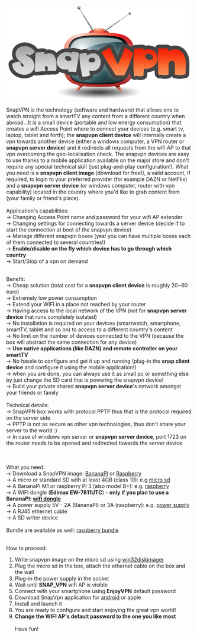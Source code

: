 <center><img src='logo.png' /></center>
<br />
SnapVPN is the technology (software and hardware) that allows one to watch straight from a smartTV any content from a different country when abroad...It is a small device (portable and low energy consumption) that creates a wifi Access Point where to connect your devices (e.g. smart tv, laptop, tablet and forth); the <b>snapvpn client device</b> will internally create a vpn towards another device (either a windows computer, a VPN router or <b>snapvpn server device</b>) and it redirects all requests from the wifi AP to that vpn overcoming the geo-localisation check. The snapvpn devices are easy to use thanks to a mobile application available on the major store and don't require any special technical skill (just plug-and-play configuration!).
What you need is a <b>snapvpn client image</b> (download for free!), a valid account, if required, to login to your preferred provider (for example DAZN or NetFlix) and a <b>snapvpn server device</b> (or windows computer, router with vpn capability) located in the country where you'd like to grab content from (your family or friend's place).
<br/><br/>
Application's capabilities:<br/>
-> Changing Access Point name and password for your wifi AP extender<br/>
-> Changing settings for connecting towards a server device (decide if to start the connection at boot of the snapvpn device)<br/>
-> Manage different snapvpn boxes (yes! you can have multiple boxes each of them connected to several countries!)<br/>
-> <b>Enable/disable on the fly which device has to go through which country</b><br/>
-> Start/Stop of a vpn on demand<br/><br/>

Benefit:<br/>
-> Cheap solution (total cost for a <b>snapvpn client device</b> is roughly 20~60 euro)<br/>
-> Extremely low power consumption<br/>
-> Extend your WIFI in a place not reached by your router<br/>
-> Having access to the local network of the VPN (not for <b>snapvpn server device</b> that runs completely isolated)<br/>
-> No installation is required on your devices (smartwatch, smartphone, smartTV, tablet and so on) to access to a different country's content<br/>
-> No limit on the number of devices connected to the VPN (because the box will abstract the same connection for any device)<br/>
-> <b>Use native applications (like DAZN) and remote controller on your smartTV </b><br/>
-> No hassle to configure and get it up and running (plug-in the <b>snap client device</b> and configure it using the mobile application!)<br/>
-> when you are done, you can always use it as small pc or something else by just change the SD card that is powering the snapvpn device!<br/>
-> Build your private shared <b>snapvpn server device</b>'s network amongst your friends or family
<br/><br/>
Technical details:<br/>
-> SnapVPN box works with protocol PPTP thus that is the protocol required on the server side<br/>
-> PPTP is not as secure as other vpn technologies, thus don't share your server to the world :)<br/>
-> In case of windows vpn server or <b>snapvpn server device</b>, port 1723 on the router needs to be opened and redirected towards the server device<br/>
<br/><br/>

What you need:<br/>
-> Download a SnapVPN image: <a href='https://drive.google.com/open?id=196KClAFhz91l7rSFFBuPCqS_97YSTjaU'>BananaPI</a> or <a href='https://drive.google.com/open?id=1L5MGNqU8nsyhB1sZ_wa7JHbFKxuX5f2a'>Raspberry</a><br/>
-> A micro or standard SD with at least 4GB (class 10): e.g <a href='https://www.amazon.it/Kingston-SDCS-16GBSP-Velocit%C3%A0-Adattatore/dp/B079H19HLM/ref=sr_1_17_sspa?s=electronics&ie=UTF8&qid=1544287527&sr=1-17-spons&keywords=micro+sd&psc=1'/>micro sd</a><br/>
-> A BananaPI M1 or raspberry PI 3 (also model B+): e.g. <a href='https://www.reichelt.com/ch/en/raspberry-pi-3-b-4x-1-4-ghz-1-gb-ram-wlan-bt-raspberry-pi-3b-p217696.html?GROUPID=8242&START=0&OFFSET=16&&r=1'>raspberry</a><br/>
-> A WIFI dongle (<b>Edimax EW-7811UTC</b>) - <b>only if you plan to use a BananaPI: <a href='https://www.amazon.it/Edimax-EW-7811UTC-Scheda-di-rete/dp/B00FW6T36Y/ref=sr_1_1?ie=UTF8&qid=1544289254&sr=8-1&keywords=Edimax+EW-7811UTC'>wifi dongle</a></b><br/>
-> A power supply 5V - 2A (BananaPI) or 3A (raspberry): e.g. <a href='https://www.amazon.it/NorthPada-Raspberry-Alimentatore-Caricabatterie-Interruttore/dp/B01N33JS4A/ref=sr_1_5?s=electronics&ie=UTF8&qid=1544288116&sr=1-5&keywords=alimentatore+5v+2.5a'>power supply</a><br/>
-> A RJ45 ethernet cable<br/>
-> A SD writer device<br/>
<br />
Bundle are available as well: <a href='https://fr.aliexpress.com/item/New-Original-UK-Raspberry-Pi-3-Mod-le-B-Kit-Cas-16-32g-SD-Carte-3A/32878678366.html?spm=a2g0w.search0104.3.51.38de38692l1M24&ws_ab_test=searchweb0_0%2Csearchweb201602_1_10065_10068_319_317_10696_453_10084_454_10083_10618_10307_10821_538_537_10302_536_10134_10059_10884_10887_100031_321_322_10103%2Csearchweb201603_51%2CppcSwitch_0&algo_pvid=4e94373b-7155-4ecc-a8cd-8292f828b7ed&algo_expid=4e94373b-7155-4ecc-a8cd-8292f828b7ed-7'>raspberry bundle</a><br/><br/>

How to proceed:
1. Write snapvpn image on the micro sd using <a href='https://sourceforge.net/projects/win32diskimager/'>win32diskimager</a>
2. Plug the micro sd in the box, attach the ethernet cable on the box and the wall
3. Plug-in the power supply in the socket
4. Wait until <b>SNAP_VPN</b> wifi AP is visible
5. Connect with your smartphone using <b>EnjoyVPN</b> default password
6. Download SnapVpn application for <a href='https://play.google.com/store/apps/details?id=com.snapvpn'>android</a> or apple
7. Install and launch it
8. You are ready to configure and start enjoying the great vpn world!
9. <b>Change the WIFI AP's default password to the one you like most</b>
<br/><br/>
Have fun!


